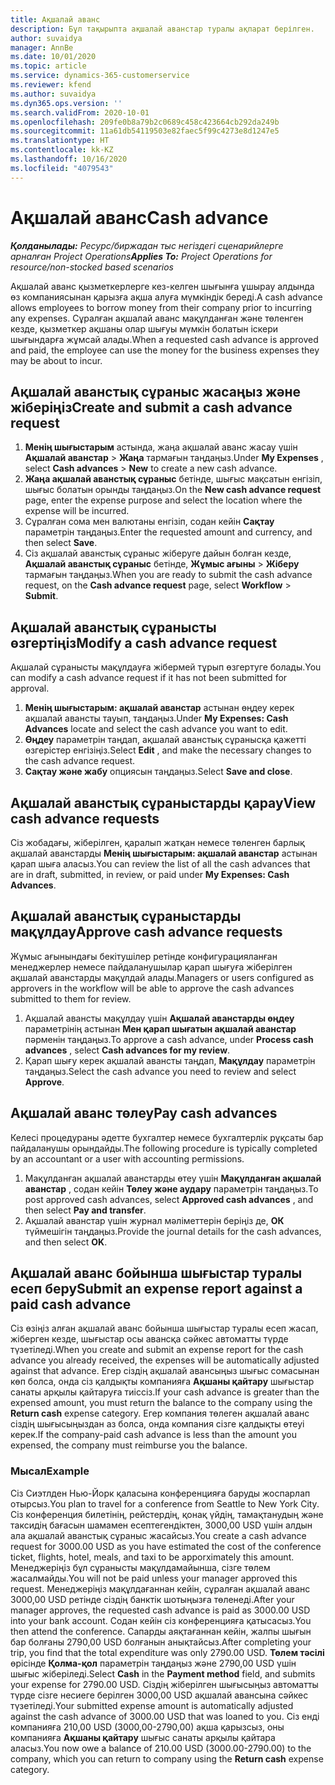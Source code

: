 ```yaml
---
title: Ақшалай аванс
description: Бұл тақырыпта ақшалай аванстар туралы ақпарат берілген.
author: suvaidya
manager: AnnBe
ms.date: 10/01/2020
ms.topic: article
ms.service: dynamics-365-customerservice
ms.reviewer: kfend
ms.author: suvaidya
ms.dyn365.ops.version: ''
ms.search.validFrom: 2020-10-01
ms.openlocfilehash: 209fe0b8a79b2c0689c458c423664cb292da249b
ms.sourcegitcommit: 11a61db54119503e82faec5f99c4273e8d1247e5
ms.translationtype: HT
ms.contentlocale: kk-KZ
ms.lasthandoff: 10/16/2020
ms.locfileid: "4079543"
---
```

# <a name="cash-advance"></a><span data-ttu-id="c707c-103">Ақшалай аванс</span><span class="sxs-lookup"><span data-stu-id="c707c-103">Cash advance</span></span>

<span data-ttu-id="c707c-104">_**Қолданылады:** Ресурс/биржадан тыс негіздегі сценарийлерге арналған Project Operations_</span><span class="sxs-lookup"><span data-stu-id="c707c-104">_**Applies To:** Project Operations for resource/non-stocked based scenarios_</span></span>

<span data-ttu-id="c707c-105">Ақшалай аванс қызметкерлерге кез-келген шығынға ұшырау алдында өз компаниясынан қарызға ақша алуға мүмкіндік береді.</span><span class="sxs-lookup"><span data-stu-id="c707c-105">A cash advance allows employees to borrow money from their company prior to incurring any expenses.</span></span> <span data-ttu-id="c707c-106">Сұралған ақшалай аванс мақұлданған және төленген кезде, қызметкер ақшаны олар шығуы мүмкін болатын іскери шығындарға жұмсай алады.</span><span class="sxs-lookup"><span data-stu-id="c707c-106">When a requested cash advance is approved and paid, the employee can use the money for the business expenses they may be about to incur.</span></span> 

## <a name="create-and-submit-a-cash-advance-request"></a><span data-ttu-id="c707c-107">Ақшалай аванстық сұраныс жасаңыз және жіберіңіз</span><span class="sxs-lookup"><span data-stu-id="c707c-107">Create and submit a cash advance request</span></span>

1. <span data-ttu-id="c707c-108">**Менің шығыстарым** астында, жаңа ақшалай аванс жасау үшін **Ақшалай аванстар** > **Жаңа** тармағын таңдаңыз.</span><span class="sxs-lookup"><span data-stu-id="c707c-108">Under **My Expenses** , select **Cash advances** > **New** to create a new cash advance.</span></span> 
2. <span data-ttu-id="c707c-109">**Жаңа ақшалай аванстық сұраныс** бетінде, шығыс мақсатын енгізіп, шығыс болатын орынды таңдаңыз.</span><span class="sxs-lookup"><span data-stu-id="c707c-109">On the **New cash advance request** page, enter the expense purpose and select the location where the expense will be incurred.</span></span>
3. <span data-ttu-id="c707c-110">Сұралған сома мен валютаны енгізіп, содан кейін **Сақтау** параметрін таңдаңыз.</span><span class="sxs-lookup"><span data-stu-id="c707c-110">Enter the requested amount and currency, and then select **Save**.</span></span> 
4. <span data-ttu-id="c707c-111">Сіз ақшалай аванстық сұраныс жіберуге дайын болған кезде, **Ақшалай аванстық сұраныс** бетінде, **Жұмыс ағыны** > **Жіберу** тармағын таңдаңыз.</span><span class="sxs-lookup"><span data-stu-id="c707c-111">When you are ready to submit the cash advance request, on the **Cash advance request** page, select **Workflow** > **Submit**.</span></span>

## <a name="modify-a-cash-advance-request"></a><span data-ttu-id="c707c-112">Ақшалай аванстық сұранысты өзгертіңіз</span><span class="sxs-lookup"><span data-stu-id="c707c-112">Modify a cash advance request</span></span>

<span data-ttu-id="c707c-113">Ақшалай сұранысты мақұлдауға жібермей тұрып өзгертуге болады.</span><span class="sxs-lookup"><span data-stu-id="c707c-113">You can modify a cash advance request if it has not been submitted for approval.</span></span>

1. <span data-ttu-id="c707c-114">**Менің шығыстарым: ақшалай аванстар** астынан өңдеу керек ақшалай авансты тауып, таңдаңыз.</span><span class="sxs-lookup"><span data-stu-id="c707c-114">Under **My Expenses: Cash Advances** locate and select the cash advance you want to edit.</span></span>
2. <span data-ttu-id="c707c-115">**Өңдеу** параметрін таңдап, ақшалай аванстық сұранысқа қажетті өзгерістер енгізіңіз.</span><span class="sxs-lookup"><span data-stu-id="c707c-115">Select **Edit** , and make the necessary changes to the cash advance request.</span></span> 
3. <span data-ttu-id="c707c-116">**Сақтау және жабу** опциясын таңдаңыз.</span><span class="sxs-lookup"><span data-stu-id="c707c-116">Select **Save and close**.</span></span>


## <a name="view-cash-advance-requests"></a><span data-ttu-id="c707c-117">Ақшалай аванстық сұраныстарды қарау</span><span class="sxs-lookup"><span data-stu-id="c707c-117">View cash advance requests</span></span>
<span data-ttu-id="c707c-118">Сіз жобадағы, жіберілген, қаралып жатқан немесе төленген барлық ақшалай аванстарды **Менің шығыстарым: ақшалай аванстар** астынан қарап шыға аласыз.</span><span class="sxs-lookup"><span data-stu-id="c707c-118">You can review the list of all the cash advances that are in draft, submitted, in review, or paid under **My Expenses: Cash Advances**.</span></span> 

## <a name="approve-cash-advance-requests"></a><span data-ttu-id="c707c-119">Ақшалай аванстық сұраныстарды мақұлдау</span><span class="sxs-lookup"><span data-stu-id="c707c-119">Approve cash advance requests</span></span>

<span data-ttu-id="c707c-120">Жұмыс ағынындағы бекітушілер ретінде конфигурацияланған менеджерлер немесе пайдаланушылар қарап шығуға жіберілген ақшалай аванстарды мақұлдай алады.</span><span class="sxs-lookup"><span data-stu-id="c707c-120">Managers or users configured as approvers in the workflow will be able to approve the cash advances submitted to them for review.</span></span> 

1. <span data-ttu-id="c707c-121">Ақшалай авансты мақұлдау үшін **Ақшалай аванстарды өңдеу** параметрінің астынан **Мен қарап шығатын ақшалай аванстар** пәрменін таңдаңыз.</span><span class="sxs-lookup"><span data-stu-id="c707c-121">To approve a cash advance, under **Process cash advances** , select **Cash advances for my review**.</span></span>
2. <span data-ttu-id="c707c-122">Қарап шығу керек ақшалай авансты таңдап, **Мақұлдау** параметрін таңдаңыз.</span><span class="sxs-lookup"><span data-stu-id="c707c-122">Select the cash advance you need to review and select **Approve**.</span></span>  

## <a name="pay-cash-advances"></a><span data-ttu-id="c707c-123">Ақшалай аванс төлеу</span><span class="sxs-lookup"><span data-stu-id="c707c-123">Pay cash advances</span></span> 
<span data-ttu-id="c707c-124">Келесі процедураны әдетте бухгалтер немесе бухгалтерлік рұқсаты бар пайдаланушы орындайды.</span><span class="sxs-lookup"><span data-stu-id="c707c-124">The following procedure is typically completed by an accountant or a user with accounting permissions.</span></span>

1. <span data-ttu-id="c707c-125">Мақұлданған ақшалай аванстарды өтеу үшін **Мақұлданған ақшалай аванстар** , содан кейін **Төлеу және аудару** параметрін таңдаңыз.</span><span class="sxs-lookup"><span data-stu-id="c707c-125">To post approved cash advances, select **Approved cash advances** , and then select **Pay and transfer**.</span></span>  
2. <span data-ttu-id="c707c-126">Ақшалай аванстар үшін журнал мәліметтерін беріңіз де, **ОК** түймешігін таңдаңыз.</span><span class="sxs-lookup"><span data-stu-id="c707c-126">Provide the journal details for the cash advances, and then select **OK**.</span></span> 

## <a name="submit-an-expense-report-against-a-paid-cash-advance"></a><span data-ttu-id="c707c-127">Ақшалай аванс бойынша шығыстар туралы есеп беру</span><span class="sxs-lookup"><span data-stu-id="c707c-127">Submit an expense report against a paid cash advance</span></span> 

<span data-ttu-id="c707c-128">Сіз өзіңіз алған ақшалай аванс бойынша шығыстар туралы есеп жасап, жіберген кезде, шығыстар осы авансқа сәйкес автоматты түрде түзетіледі.</span><span class="sxs-lookup"><span data-stu-id="c707c-128">When you create and submit an expense report for the cash advance you already received, the expenses will be automatically adjusted against that advance.</span></span> <span data-ttu-id="c707c-129">Егер сіздің ақшалай авансыңыз  шығыс сомасынан көп болса, онда сіз қалдықты компанияға **Ақшаны қайтару** шығыстар санаты арқылы қайтаруға тиіссіз.</span><span class="sxs-lookup"><span data-stu-id="c707c-129">If your cash advance is greater than the expensed amount, you must return the balance to the company using the **Return cash** expense category.</span></span> <span data-ttu-id="c707c-130">Егер компания төлеген ақшалай аванс сіздің шығысыңыздан аз болса, онда компания сізге қалдықты өтеуі керек.</span><span class="sxs-lookup"><span data-stu-id="c707c-130">If the company-paid cash advance is less than the amount you expensed, the company must reimburse you the balance.</span></span> 

### <a name="example"></a><span data-ttu-id="c707c-131">Мысал</span><span class="sxs-lookup"><span data-stu-id="c707c-131">Example</span></span>
<span data-ttu-id="c707c-132">Сіз Сиэтлден Нью-Йорк қаласына конференцияға баруды жоспарлап отырсыз.</span><span class="sxs-lookup"><span data-stu-id="c707c-132">You plan to travel for a conference from Seattle to New York City.</span></span> <span data-ttu-id="c707c-133">Сіз конференция билетінің, рейстердің, қонақ үйдің, тамақтанудың және таксидің бағасын шамамен есептегендіктен, 3000,00 USD үшін алдын ала ақшалай аванстық сұраныс жасайсыз.</span><span class="sxs-lookup"><span data-stu-id="c707c-133">You create a cash advance request for 3000.00 USD as you have estimated the cost of the conference ticket, flights, hotel, meals, and taxi to be apporximately this amount.</span></span> <span data-ttu-id="c707c-134">Менеджеріңіз бұл сұранысты мақұлдамайынша, сізге төлем жасалмайды.</span><span class="sxs-lookup"><span data-stu-id="c707c-134">You will not be paid unless your manager approved this request.</span></span> <span data-ttu-id="c707c-135">Менеджеріңіз мақұлдағаннан кейін, сұралған ақшалай аванс 3000,00 USD ретінде сіздің банктік шотыңызға төленеді.</span><span class="sxs-lookup"><span data-stu-id="c707c-135">After your manager approves, the requested cash advance is paid as 3000.00 USD into your bank account.</span></span> <span data-ttu-id="c707c-136">Содан кейін сіз конференцияға қатысасыз.</span><span class="sxs-lookup"><span data-stu-id="c707c-136">You then attend the conference.</span></span> <span data-ttu-id="c707c-137">Сапарды аяқтағаннан кейін, жалпы шығын бар болғаны 2790,00 USD болғанын анықтайсыз.</span><span class="sxs-lookup"><span data-stu-id="c707c-137">After completing your trip, you find that the total expenditure was only 2790.00 USD.</span></span> <span data-ttu-id="c707c-138">**Төлем тәсілі** өрісінде **Қолма-қол** параметрін таңдаңыз және 2790,00 USD үшін шығыс жіберіледі.</span><span class="sxs-lookup"><span data-stu-id="c707c-138">Select **Cash** in the **Payment method** field, and submits your expense for 2790.00 USD.</span></span> <span data-ttu-id="c707c-139">Сіздің жіберілген шығысыңыз автоматты түрде сізге несиеге берілген 3000,00 USD ақшалай авансына сәйкес түзетіледі.</span><span class="sxs-lookup"><span data-stu-id="c707c-139">Your submitted expense amount is automatically adjusted against the cash advance of 3000.00 USD that was loaned to you.</span></span> <span data-ttu-id="c707c-140">Сіз енді компанияға 210,00 USD (3000,00-2790,00) ақша қарызсыз, оны компанияға **Ақшаны қайтару** шығыс санаты арқылы қайтара аласыз.</span><span class="sxs-lookup"><span data-stu-id="c707c-140">You now owe a balance of 210.00 USD (3000.00-2790.00) to the company, which you can return to company using the **Return cash** expense category.</span></span> 
